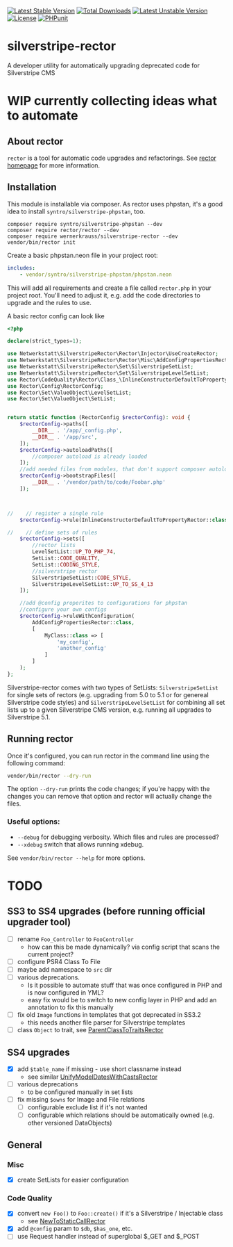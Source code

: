 [![Latest Stable Version](http://poser.pugx.org/wernerkrauss/silverstripe-rector/v)](https://packagist.org/packages/wernerkrauss/silverstripe-rector) 
[![Total Downloads](http://poser.pugx.org/wernerkrauss/silverstripe-rector/downloads)](https://packagist.org/packages/wernerkrauss/silverstripe-rector) 
[![Latest Unstable Version](http://poser.pugx.org/wernerkrauss/silverstripe-rector/v/unstable)](https://packagist.org/packages/wernerkrauss/silverstripe-rector) 
[![License](http://poser.pugx.org/wernerkrauss/silverstripe-rector/license)](https://packagist.org/packages/wernerkrauss/silverstripe-rector) 
[![PHPunit](https://github.com/wernerkrauss/silverstripe-rector/actions/workflows/phpunit.yml/badge.svg)](https://github.com/wernerkrauss/silverstripe-rector/actions/workflows/phpunit.yml)

# silverstripe-rector
A developer utility for automatically upgrading deprecated code for Silverstripe CMS

# WIP currently collecting ideas what to automate

## About rector

`rector` is a tool for automatic code upgrades and refactorings. See [rector homepage](https://getrector.org/) for more information.

## Installation

This module is installable via composer. As rector uses phpstan, it's a good idea to install `syntro/silverstripe-phpstan`, too.

```
composer require syntro/silverstripe-phpstan --dev
composer require rector/rector --dev
composer require wernerkrauss/silverstripe-rector --dev
vendor/bin/rector init
```

Create a basic phpstan.neon file in your project root:

```yaml
includes:
    - vendor/syntro/silverstripe-phpstan/phpstan.neon
```

This will add all requirements and create a file called `rector.php` in your project root. You'll need to adjust it, e.g. add the code directories to upgrade and the rules to use.

A basic rector config can look like

```php
<?php

declare(strict_types=1);

use Netwerkstatt\SilverstripeRector\Rector\Injector\UseCreateRector;
use Netwerkstatt\SilverstripeRector\Rector\Misc\AddConfigPropertiesRector
use Netwerkstatt\SilverstripeRector\Set\SilverstripeSetList;
use Netwerkstatt\SilverstripeRector\Set\SilverstripeLevelSetList;
use Rector\CodeQuality\Rector\Class_\InlineConstructorDefaultToPropertyRector;
use Rector\Config\RectorConfig;
use Rector\Set\ValueObject\LevelSetList;
use Rector\Set\ValueObject\SetList;


return static function (RectorConfig $rectorConfig): void {
    $rectorConfig->paths([
        __DIR__ . '/app/_config.php',
        __DIR__ . '/app/src',
    ]);
    $rectorConfig->autoloadPaths([
        //composer autoload is already loaded
    ]);
    //add needed files from modules, that don't support composer autoload yet
    $rectorConfig->bootstrapFiles([
        __DIR__ . '/vendor/path/to/code/Foobar.php'
    ]);



//    // register a single rule
    $rectorConfig->rule(InlineConstructorDefaultToPropertyRector::class);

//    // define sets of rules
    $rectorConfig->sets([
        //rector lists
        LevelSetList::UP_TO_PHP_74,
        SetList::CODE_QUALITY,
        SetList::CODING_STYLE,
        //silverstripe rector
        SilverstripeSetList::CODE_STYLE,
        SilverstripeLevelSetList::UP_TO_SS_4_13
    ]);

    //add @config properites to configurations for phpstan
    //configure your own configs    
    $rectorConfig->ruleWithConfiguration(
        AddConfigPropertiesRector::class,
        [
            MyClass::class => [
                'my_config', 
                'another_config'
            ]
        ]
    );
};
```

Silverstripe-rector comes with two types of SetLists: `SilverstripeSetList` for single sets of rectors (e.g. upgrading from 5.0 to 5.1 or for genereal Silverstripe code styles) and `SilverstripeLevelSetList` for combining all set lists up to a given Silverstripe CMS version, e.g. running all upgrades to Silverstripe 5.1.

## Running rector

Once it's configured, you can run rector in the command line using the following command:

```bash
vendor/bin/rector --dry-run 
```

The option `--dry-run` prints the code changes; if you're happy with the changes you can remove that option and rector will actually change the files.

### Useful options:

  - `--debug` for debugging verbosity. Which files and rules are processed?
  - `--xdebug` switch that allows running xdebug.

See `vendor/bin/rector --help` for more options.

# TODO

## SS3 to SS4 upgrades (before running official upgrader tool)
- [ ] rename `Foo_Controller` to `FooController`
  - how can this be made dynamically? via config script that scans the current project?
- [ ] configure PSR4 Class To File
- [ ] maybe add namespace to `src` dir
- [ ] various deprecations.
  -  Is it possible to automate stuff that was once configured in PHP and is now configured in YML?
  -  easy fix would be to switch to new config layer in PHP and add an annotation to fix this manually
- [ ] fix old `Image` functions in templates that got deprecated in SS3.2
  - this needs another file parser for Silverstripe templates
- [ ] class `Object` to trait, see [ParentClassToTraitsRector](https://github.com/rectorphp/rector/blob/main/docs/rector_rules_overview.md#parentclasstotraitsrector)

## SS4 upgrades
- [X] add `$table_name` if missing - use short classname instead
  - see similar [UnifyModelDatesWithCastsRector](https://github.com/rectorphp/rector-laravel/blob/main/src/Rector/Class_/UnifyModelDatesWithCastsRector.php)
- [ ] various deprecations
  - to be configured manually in set lists
- [ ] fix missing `$owns` for Image and File relations
  - [ ] configurable exclude list if it's not wanted
  - [ ] configurable which relations should be automatically owned (e.g. other versioned DataObjects)

## General
### Misc
- [X] create SetLists for easier configuration

### Code Quality
- [X] convert `new Foo()` to `Foo::create()` if it's a Silverstripe / Injectable class
  - see [NewToStaticCallRector](https://github.com/rectorphp/rector/blob/main/docs/rector_rules_overview.md#newtomethodcallrector)
- [X] add `@config` param to `$db`, `$has_one`, etc.
- [ ] use Request handler instead of superglobal $_GET and $_POST
